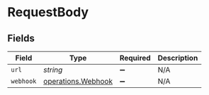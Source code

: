 # RequestBody


## Fields

| Field                                                           | Type                                                            | Required                                                        | Description                                                     |
| --------------------------------------------------------------- | --------------------------------------------------------------- | --------------------------------------------------------------- | --------------------------------------------------------------- |
| `url`                                                           | *string*                                                        | :heavy_minus_sign:                                              | N/A                                                             |
| `webhook`                                                       | [operations.Webhook](../../../sdk/models/operations/webhook.md) | :heavy_minus_sign:                                              | N/A                                                             |